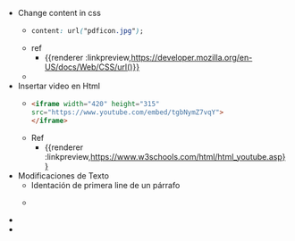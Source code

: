 - Change content in css
	- ``` css
	  content: url("pdficon.jpg");
	  ```
	- ref
		- {{renderer :linkpreview,https://developer.mozilla.org/en-US/docs/Web/CSS/url()}}
	-
- Insertar video en Html
	- ```html
	  <iframe width="420" height="315"
	  src="https://www.youtube.com/embed/tgbNymZ7vqY">
	  </iframe>
	  ```
	- Ref
		- {{renderer :linkpreview,https://www.w3schools.com/html/html_youtube.asp}}
- Modificaciones de Texto
	- Identación de primera line de un párrafo
	- ```css
	  ```
-
-